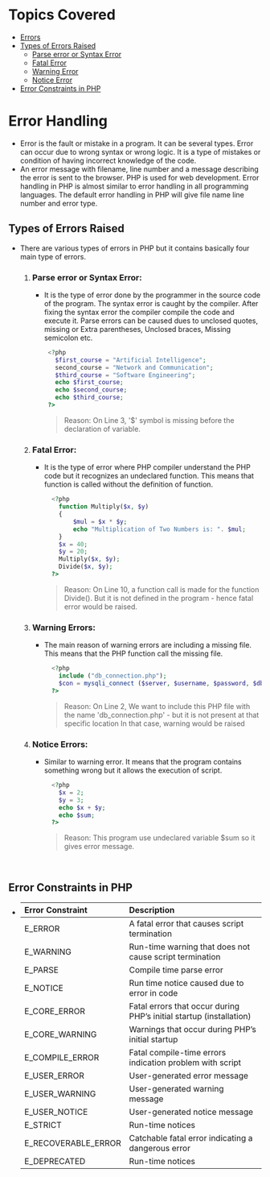 # Topics Covered
- [Errors](#error-handling)
- [Types of Errors Raised](#types-of-errors-raised)
  - [Parse error or Syntax Error](#parse-error-or-syntax-error)
  - [Fatal Error](#fatal-error)
  - [Warning Error](#warning-errors)
  - [Notice Error](#notice-error)
- [Error Constraints in PHP](#error-constraints-in-php)

# Error Handling

- Error is the fault or mistake in a program. It can be several types. Error can occur due to wrong syntax or wrong logic. It is a type of mistakes 
  or condition of having incorrect knowledge of the code.
- An error message with filename, line number and a message describing the error is sent to the browser.
  PHP is used for web development. Error handling in PHP is almost similar to error handling in all programming languages. The default error handling in 
  PHP will give file name line number and error type.


## Types of Errors Raised
- There are various types of errors in PHP but it contains basically four main type of errors.
    1. ### Parse error or Syntax Error:
       - It is the type of error done by the programmer in the source code of the program. 
         The syntax error is caught by the compiler. After fixing the syntax error the compiler compile the code and execute it. 
         Parse errors can be caused dues to unclosed quotes, missing or Extra parentheses, Unclosed braces, Missing semicolon etc. 
         
         ```php
          <?php
            $first_course = "Artificial Intelligence";
            second_course = "Network and Communication";
            $third_course = "Software Engineering";
            echo $first_course;
            echo $second_course;
            echo $third_course;
          ?>
         ```
         > Reason: On Line 3, '$' symbol is missing before the declaration of variable.
      
     2. ### Fatal Error: 
        - It is the type of error where PHP compiler understand the PHP code but it recognizes an undeclared function. This means 
          that function is called without the definition of function.
          
          ```php
            <?php
              function Multiply($x, $y)
              {
                  $mul = $x * $y;
                  echo "Multiplication of Two Numbers is: ". $mul;
              }
              $x = 40;
              $y = 20;
              Multiply($x, $y);
              Divide($x, $y);
            ?>
           ```
           > Reason: On Line 10, a function call is made for the function Divide(). But it is not defined in the program - hence fatal error would be raised.
           
     3. ### Warning Errors:
        - The main reason of warning errors are including a missing file. This means that the PHP function call the missing file.
          
          ```php
            <?php 
              include ("db_connection.php");
              $con = mysqli_connect ($server, $username, $password, $db_name);
            ?>
          ```
          > Reason: On Line 2, We want to include this PHP file with the name 'db_connection.php' - but it is not present at that specific location
          > In that case, warning would be raised
          

     3. ### Notice Errors:
        - Similar to warning error. It means that the program contains something wrong but it allows the execution of script.
          
          ```php
            <?php 
              $x = 2;
              $y = 3;
              echo $x + $y;
              echo $sum;
            ?>
          ```
          > Reason: This program use undeclared variable $sum so it gives error message.
     <br />
## Error Constraints in PHP
- | Error Constraint | Description |
  | :-- | :-- |
  | E_ERROR | A fatal error that causes script termination |
  | E_WARNING | Run-time warning that does not cause script termination |
  | E_PARSE | Compile time parse error |
  | E_NOTICE | Run time notice caused due to error in code |
  | E_CORE_ERROR | Fatal errors that occur during PHP’s initial startup (installation) |
  | E_CORE_WARNING | Warnings that occur during PHP’s initial startup |
  | E_COMPILE_ERROR | Fatal compile-time errors indication problem with script |
  | E_USER_ERROR | User-generated error message |
  | E_USER_WARNING | User-generated warning message |
  | E_USER_NOTICE | User-generated notice message |
  | E_STRICT | Run-time notices |
  | E_RECOVERABLE_ERROR | Catchable fatal error indicating a dangerous error |
  | E_DEPRECATED | Run-time notices |
